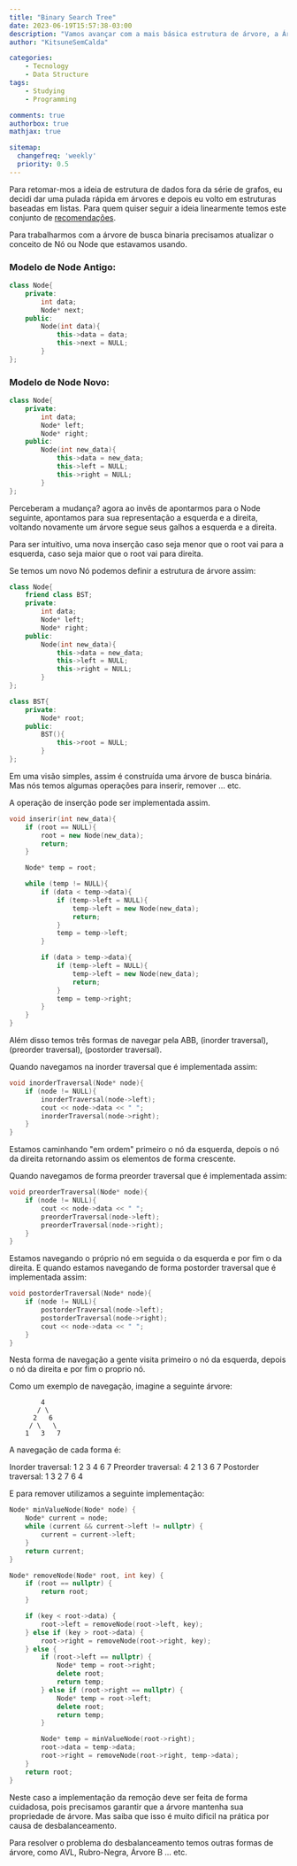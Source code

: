 ```yaml
---
title: "Binary Search Tree"
date: 2023-06-19T15:57:38-03:00
description: "Vamos avançar com a mais básica estrutura de árvore, a Árvore de Busca Binaria ou Binary Search Tree"
author: "KitsuneSemCalda"

categories:
    - Tecnology
    - Data Structure
tags:
    - Studying
    - Programming

comments: true
authorbox: true
mathjax: true

sitemap:
  changefreq: 'weekly'
  priority: 0.5
---
```


Para retomar-mos a ideia de estrutura de dados fora da série de grafos, eu decidi dar uma pulada rápida em árvores e depois eu volto em estruturas baseadas em listas. Para quem quiser seguir a ideia linearmente temos este conjunto de [recomendações](https://foxtechworld.github.io/2023/05/canais-youtube-sobre-tecnologia-que-eu-recomendo/).

Para trabalharmos com a árvore de busca binaria precisamos atualizar o conceito de Nó ou Node que estavamos usando.

### Modelo de Node Antigo:

```cpp
class Node{
    private:
        int data;
        Node* next;
    public:
        Node(int data){
            this->data = data;
            this->next = NULL;
        }
};
```

### Modelo de Node Novo:

```cpp
class Node{
    private:
        int data;
        Node* left;
        Node* right;
    public:
        Node(int new_data){
            this->data = new_data;
            this->left = NULL;
            this->right = NULL;
        }
};
```

Perceberam a mudança? agora ao invês de apontarmos para o Node seguinte, apontamos para sua representação a esquerda e a direita, voltando novamente um árvore segue seus galhos a esquerda e a direita.

Para ser intuitivo, uma nova inserção caso seja menor que o root vai para a esquerda, caso seja maior que o root vai para direita.

Se temos um novo Nó podemos definir a estrutura de árvore assim:

```cpp
class Node{
    friend class BST;
    private:
        int data;
        Node* left;
        Node* right;
    public:
        Node(int new_data){
            this->data = new_data;
            this->left = NULL;
            this->right = NULL;
        }
};

class BST{
    private:
        Node* root;
    public:
        BST(){
            this->root = NULL;
        }
};
```

Em uma visão simples, assim é construída uma árvore de busca binária. Mas nós temos algumas operações para inserir, remover ... etc.

A operação de inserção pode ser implementada assim.

```cpp
void inserir(int new_data){
    if (root == NULL){
        root = new Node(new_data);
        return;
    }

    Node* temp = root;

    while (temp != NULL){
        if (data < temp->data){
            if (temp->left = NULL){
                temp->left = new Node(new_data);
                return;
            }
            temp = temp->left;
        }

        if (data > temp->data){
            if (temp->left = NULL){
                temp->left = new Node(new_data);
                return;
            }
            temp = temp->right;
        }
    }
}
```

Além disso temos três formas de navegar pela ABB, (inorder traversal), (preorder traversal), (postorder traversal).

Quando navegamos na inorder traversal que é implementada assim:

```cpp
void inorderTraversal(Node* node){
    if (node != NULL){
        inorderTraversal(node->left);
        cout << node->data << " ";
        inorderTraversal(node->right);
    }
}
```

Estamos caminhando "em ordem" primeiro o nó da esquerda, depois o nó da direita retornando assim os elementos de forma crescente.

Quando navegamos de forma preorder traversal que é implementada assim:

```cpp
void preorderTraversal(Node* node){
    if (node != NULL){
        cout << node->data << " ";
        preorderTraversal(node->left);
        preorderTraversal(node->right);
    }
}
```
Estamos navegando o próprio nó em seguida o da esquerda e por fim o da direita. E quando estamos navegando de forma postorder traversal que é implementada assim:

```cpp
void postorderTraversal(Node* node){
    if (node != NULL){
        postorderTraversal(node->left);
        postorderTraversal(node->right);
        cout << node->data << " ";
    }
}
```

Nesta forma de navegação a gente visita primeiro o nó da esquerda, depois o nó da direita e por fim o proprio nó.

Como um exemplo de navegação, imagine a seguinte árvore:

```
        4
       / \
      2   6
     / \   \
    1   3   7
```

A navegação de cada forma é:

Inorder traversal: 1 2 3 4 6 7
Preorder traversal: 4 2 1 3 6 7
Postorder traversal: 1 3 2 7 6 4

E para remover utilizamos  a seguinte implementação:

```cpp
Node* minValueNode(Node* node) {
    Node* current = node;
    while (current && current->left != nullptr) {
        current = current->left;
    }
    return current;
}

Node* removeNode(Node* root, int key) {
    if (root == nullptr) {
        return root;
    }

    if (key < root->data) {
        root->left = removeNode(root->left, key);
    } else if (key > root->data) {
        root->right = removeNode(root->right, key);
    } else {
        if (root->left == nullptr) {
            Node* temp = root->right;
            delete root;
            return temp;
        } else if (root->right == nullptr) {
            Node* temp = root->left;
            delete root;
            return temp;
        }

        Node* temp = minValueNode(root->right);
        root->data = temp->data;
        root->right = removeNode(root->right, temp->data);
    }
    return root;
}
```

Neste caso a implementação da remoção deve ser feita de forma cuidadosa, pois precisamos garantir que a árvore mantenha sua propriedade de árvore. Mas saiba que isso é muito dificil na prática por causa de desbalanceamento.

Para resolver o problema do desbalanceamento temos outras formas de árvore, como AVL, Rubro-Negra, Árvore B ... etc.
